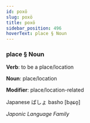 ```yaml
---
id: poxö
slug: poxö
title: poxö
sidebar_position: 496
hoverText: place § Noun
---
```


### place § Noun

**Verb**: to be a place/location

**Noun**: place/location

**Modifier**: place/location-related

Japanese ばしょ basho [ba̠ɕo̞]

*Japonic Language Family*